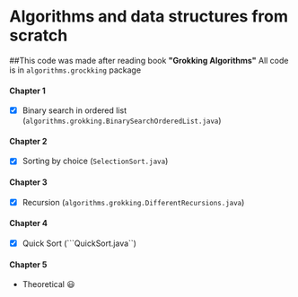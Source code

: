 # Algorithms and data structures from scratch

##This code was made after reading book <b>"Grokking Algorithms"</b>
All code is in ```algorithms.grockking``` package
#### Chapter 1
- [x] Binary search in ordered list (```algorithms.grokking.BinarySearchOrderedList.java```)
#### Chapter 2
- [x] Sorting by choice (```SelectionSort.java```)
#### Chapter 3
- [x] Recursion (```algorithms.grokking.DifferentRecursions.java```)
#### Chapter 4
- [x] Quick Sort (```QuickSort.java``)
#### Chapter 5
- Theoretical :smiley: